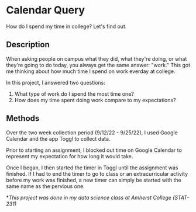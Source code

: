 # Calendar Query
How do I spend my time in college? Let's find out. 

## Description
When asking people on campus what they did, what they're doing, or what they're going to do today, 
you always get the same answer: "work." This got me thinking about how much time I spend on work everday at college. 

In this project, I answered two questions:
1. What type of work do I spend the most time one?
2. How does my time spent doing work compare to my expectations?

## Methods
Over the two week collection period (9/12/22 - 9/25/22), I used Google Calendar and the app Toggl to collect data.

Prior to starting an assignment, I blocked out time on Google Calendar to represent my expectation
for how long it would take.

Once I began, I then started the timer in Toggl until the assignment was finished. 
If I had to end the timer to go to class or an extracurricular activity before my work was finished, 
a new timer can simply be started with the same name as the pervious one. 

**This project was done in my data science class at Amherst College (STAT-231)*
